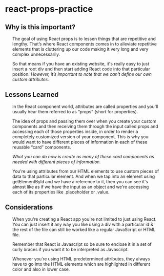 # react-props-practice
## Why is this important?
<ul>The goal of using React props is to lessen things that are repetitive and lengthy. That’s where React components comes in to alleviate repetitive elements that is cluttering up our code making it very long and very complex unnecessarily.</ul>

<ul>So that means if you have an existing website, it's really easy to just insert a root div and then start adding React code into that particular position. <em>However, it’s important to note that we can't define our own custom attributes.</em></ul>

## Lessons Learned

<ul>In the React component world, attributes are called properties and you'll usually hear them referred to as “props” (short for properties).</ul>

<ul>The idea of props and passing them over when you create your custom components and then receiving them through the input called props and accessing each of those properties inside, in order to render a completely customized version of your component. This is why you would want to have different pieces of information in each of these reusable “card” components.</ul>

<ul><em>What you can do now is create as many of these card components as needed with different pieces of information.</em></ul>

<ul>You're using attributes from our HTML elements to use custom pieces of data to that particular element. And when we tap into an element using getElementById and we have a reference to it, then you can see it's almost like as if we have the input as an object and we're accessing each of its properties like .placeholder or .value.</ul>

## Considerations

<ul>When you're creating a React app you're not limited to just using React. You can just insert it any way you like using a div with a particular id & the rest of the file can still be worked like a regular JavaScript or HTML file.</ul> 

<ul>Remember that React is Javascript so be sure to enclose it in a set of curly braces if you want it to be interpreted as Javascript.</ul>

<ul>Whenever you're using HTML predetermined attributes, they always have to go into the HTML elements which are highlighted in different color and also in lower case.</ul>

